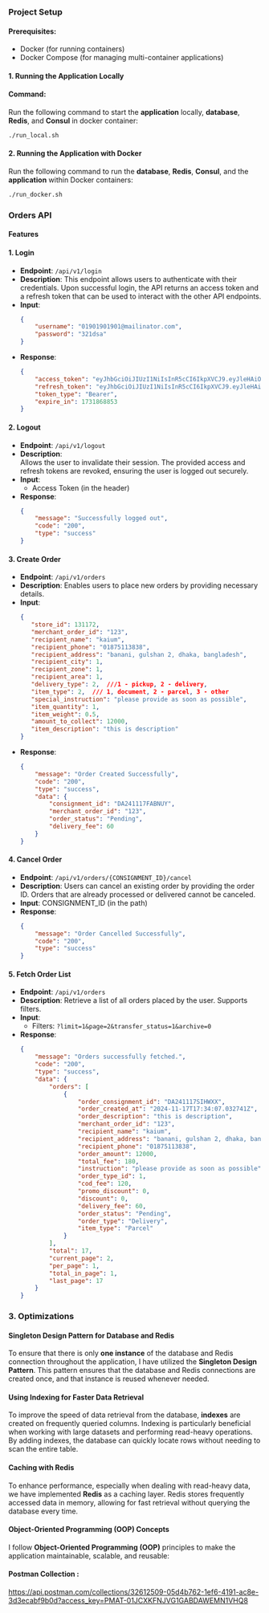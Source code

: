 ### Project Setup
#### Prerequisites:
- Docker (for running containers)
- Docker Compose (for managing multi-container applications)
#### 1. **Running the Application Locally**
#### Command:
Run the following command to start the **application** locally, **database**, **Redis**, and **Consul** in docker container:

```bash
./run_local.sh
```

#### 2. **Running the Application with Docker**
Run the following command to run the **database**, **Redis**, **Consul**, and the **application** within Docker containers:
```bash
./run_docker.sh
```

### Orders API
#### Features
#### 1. **Login**
   - **Endpoint**: `/api/v1/login`
   - **Description**:  This endpoint allows users to authenticate with their credentials. Upon successful login, the API returns an access token and a refresh token that can be used to interact with the other API endpoints.
   - **Input**:  
     ```json
     {
         "username": "01901901901@mailinator.com",
         "password": "321dsa"
     }
     ```
   - **Response**:  
     ```json
     {
         "access_token": "eyJhbGciOiJIUzI1NiIsInR5cCI6IkpXVCJ9.eyJleHAiOjE3MzE4Njg4NTMsInVzZXJfaWQiOjF9.I0ePj4bvQsCW5rODb4uPBjSRt1bUCVmDIMcBYurhEKQ",
         "refresh_token": "eyJhbGciOiJIUzI1NiIsInR5cCI6IkpXVCJ9.eyJleHAiOjE3MzI0NzAwNTMsInVzZXJfaWQiOjF9.LuQvDKekCPZGIxI9KlR0NxVJcUSnz6P6YQUppuj9EgQ",
         "token_type": "Bearer",
         "expire_in": 1731868853
     }
     ```

#### 2. **Logout**
   - **Endpoint**: `/api/v1/logout`
   - **Description**:  
     Allows the user to invalidate their session. The provided access and refresh tokens are revoked, ensuring the user is logged out securely.
   - **Input**:  
     - Access Token (in the header)  
   - **Response**:  
     ```json
     {
         "message": "Successfully logged out",
         "code": "200",
         "type": "success"
     }
     ```

#### 3. **Create Order**
   - **Endpoint**: `/api/v1/orders`
   - **Description**:  Enables users to place new orders by providing necessary details.
   - **Input**:  
     ``` json
     {
        "store_id": 131172,
        "merchant_order_id": "123",
        "recipient_name": "kaium",
        "recipient_phone": "01875113838",
        "recipient_address": "banani, gulshan 2, dhaka, bangladesh",
        "recipient_city": 1,
        "recipient_zone": 1,
        "recipient_area": 1,
        "delivery_type": 2,  ///1 - pickup, 2 - delivery, 
        "item_type": 2,  /// 1, document, 2 - parcel, 3 - other
        "special_instruction": "please provide as soon as possible",
        "item_quantity": 1,
        "item_weight": 0.5,
        "amount_to_collect": 12000,
        "item_description": "this is description"
     }
     ```
   - **Response**:  
     ```json
     {
         "message": "Order Created Successfully",
         "code": "200",
         "type": "success",
         "data": {
             "consignment_id": "DA241117FABNUY",
             "merchant_order_id": "123",
             "order_status": "Pending",
             "delivery_fee": 60
         }
     }
     ```

#### 4. **Cancel Order**
   - **Endpoint**: `/api/v1/orders/{CONSIGNMENT_ID}/cancel`
   - **Description**:  Users can cancel an existing order by providing the order ID. Orders that are already processed or delivered cannot be canceled.
   - **Input**:  CONSIGNMENT_ID (in the path)  
   - **Response**:  
     ```json
     {
         "message": "Order Cancelled Successfully",
         "code": "200",
         "type": "success"
     }
     ```

#### 5. **Fetch Order List**
   - **Endpoint**: `/api/v1/orders`
   - **Description**:  Retrieve a list of all orders placed by the user. Supports filters.
   - **Input**:  
     - Filters: `?limit=1&page=2&transfer_status=1&archive=0`  
   - **Response**:  
     ```json
     {
         "message": "Orders successfully fetched.",
         "code": "200",
         "type": "success",
         "data": {
             "orders": [
                 {
                     "order_consignment_id": "DA241117SIHWXX",
                     "order_created_at": "2024-11-17T17:34:07.032741Z",
                     "order_description": "this is description",
                     "merchant_order_id": "123",
                     "recipient_name": "kaium",
                     "recipient_address": "banani, gulshan 2, dhaka, bangladesh",
                     "recipient_phone": "01875113838",
                     "order_amount": 12000,
                     "total_fee": 180,
                     "instruction": "please provide as soon as possible",
                     "order_type_id": 1,
                     "cod_fee": 120,
                     "promo_discount": 0,
                     "discount": 0,
                     "delivery_fee": 60,
                     "order_status": "Pending",
                     "order_type": "Delivery",
                     "item_type": "Parcel"
                 }
             ],
             "total": 17,
             "current_page": 2,
             "per_page": 1,
             "total_in_page": 1,
             "last_page": 17
         }
     }
     ```



### 3. **Optimizations**

#### Singleton Design Pattern for Database and Redis
To ensure that there is only **one instance** of the database and Redis connection throughout the application, I have utilized the **Singleton Design Pattern**. This pattern ensures that the database and Redis connections are created once, and that instance is reused whenever needed.

#### Using Indexing for Faster Data Retrieval
To improve the speed of data retrieval from the database, **indexes** are created on frequently queried columns. Indexing is particularly beneficial when working with large datasets and performing read-heavy operations. By adding indexes, the database can quickly locate rows without needing to scan the entire table.

#### Caching with Redis
To enhance performance, especially when dealing with read-heavy data, we have implemented **Redis** as a caching layer. Redis stores frequently accessed data in memory, allowing for fast retrieval without querying the database every time. 

#### Object-Oriented Programming (OOP) Concepts
I follow **Object-Oriented Programming (OOP)** principles to make the application maintainable, scalable, and reusable:

#### Postman Collection :
https://api.postman.com/collections/32612509-05d4b762-1ef6-4191-ac8e-3d3ecabf9b0d?access_key=PMAT-01JCXKFNJVG1GABDAWEMN1VHQ8
